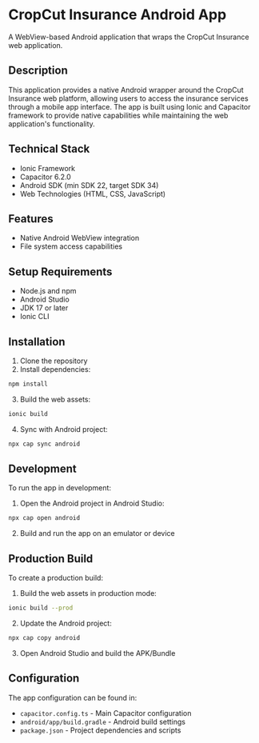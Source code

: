 # CropCut Insurance Android App

A WebView-based Android application that wraps the CropCut Insurance web application.

## Description

This application provides a native Android wrapper around the CropCut Insurance web platform, allowing users to access the insurance services through a mobile app interface. The app is built using Ionic and Capacitor framework to provide native capabilities while maintaining the web application's functionality.

## Technical Stack

- Ionic Framework 
- Capacitor 6.2.0
- Android SDK (min SDK 22, target SDK 34)
- Web Technologies (HTML, CSS, JavaScript)

## Features

- Native Android WebView integration
- File system access capabilities

## Setup Requirements

- Node.js and npm
- Android Studio
- JDK 17 or later
- Ionic CLI

## Installation

1. Clone the repository
2. Install dependencies:
```bash
npm install
```
3. Build the web assets:
```bash
ionic build
```
4. Sync with Android project:
```bash
npx cap sync android
```

## Development

To run the app in development:

1. Open the Android project in Android Studio:
```bash
npx cap open android
```
2. Build and run the app on an emulator or device

## Production Build

To create a production build:

1. Build the web assets in production mode:
```bash
ionic build --prod
```
2. Update the Android project:
```bash
npx cap copy android
```
3. Open Android Studio and build the APK/Bundle

## Configuration

The app configuration can be found in:
- `capacitor.config.ts` - Main Capacitor configuration
- `android/app/build.gradle` - Android build settings
- `package.json` - Project dependencies and scripts
